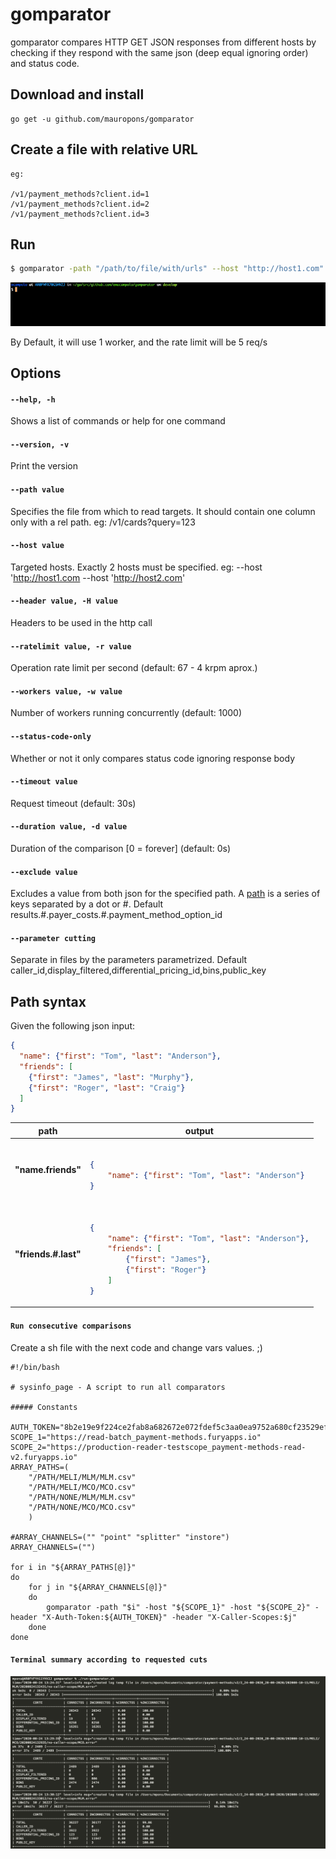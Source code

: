 # gomparator

gomparator compares HTTP GET JSON responses from different hosts by checking if they respond with the same json (deep equal ignoring order) and status code.

## Download and install

    go get -u github.com/mauropons/gomparator

## Create a file with relative URL

    eg:

    /v1/payment_methods?client.id=1
    /v1/payment_methods?client.id=2
    /v1/payment_methods?client.id=3

## Run

```sh
$ gomparator -path "/path/to/file/with/urls" --host "http://host1.com" --host "http://host2.com" -H "X-Auth-Token: abc"
```
![](example.gif)

By Default, it will use 1 worker, and the rate limit will be 5 req/s

## Options

#### `--help, -h`
Shows a list of commands or help for one command

#### `--version, -v`
Print the version

#### `--path value`
Specifies the file from which to read targets. It should contain one column only with a rel path. eg: /v1/cards?query=123

#### `--host value`
Targeted hosts. Exactly 2 hosts must be specified. eg: --host 'http://host1.com --host 'http://host2.com'

#### `--header value, -H value`
Headers to be used in the http call

#### `--ratelimit value, -r value`
Operation rate limit per second (default: 67 - 4 krpm aprox.)

#### `--workers value, -w value`
Number of workers running concurrently (default: 1000)

#### `--status-code-only`
Whether or not it only compares status code ignoring response body

#### `--timeout value`
Request timeout (default: 30s)

#### `--duration value, -d value`
Duration of the comparison [0 = forever] (default: 0s)

#### `--exclude value`
Excludes a value from both json for the specified path. A [path](#path-syntax) is a series of keys separated by a dot or #. Default results.#.payer_costs.#.payment_method_option_id

#### `--parameter cutting`
Separate in files by the parameters parametrized. Default caller_id,display_filtered,differential_pricing_id,bins,public_key

## Path syntax

Given the following json input:

```json
{
  "name": {"first": "Tom", "last": "Anderson"},
  "friends": [
	{"first": "James", "last": "Murphy"},
	{"first": "Roger", "last": "Craig"}
  ]
}
```

<table>
<thead><tr><th>path</th><th>output</th></tr></thead>
<tbody>
<tr><td><b>"name.friends"</b></td><td>

```json

{
    "name": {"first": "Tom", "last": "Anderson"}
}

```
</td></tr>
<tr><td><b>"friends.#.last"</b></td><td>

```json

{
    "name": {"first": "Tom", "last": "Anderson"},
    "friends": [
        {"first": "James"},
        {"first": "Roger"}
    ]
}

```

</td></tr>

</tbody></table>

#### `Run consecutive comparisons`
Create a sh file with the next code and change vars values. ;) 

```console
#!/bin/bash

# sysinfo_page - A script to run all comparators

##### Constants

AUTH_TOKEN="8b2e19e9f224ce2fab8a682672e072fdef5c3aa0ea9752a680cf23529ef2b293"
SCOPE_1="https://read-batch_payment-methods.furyapps.io"
SCOPE_2="https://production-reader-testscope_payment-methods-read-v2.furyapps.io"
ARRAY_PATHS=(
	"/PATH/MELI/MLM/MLM.csv"
	"/PATH/MELI/MCO/MCO.csv"
	"/PATH/NONE/MLM/MLM.csv"
	"/PATH/NONE/MCO/MCO.csv"
	) 

#ARRAY_CHANNELS=("" "point" "splitter" "instore")
ARRAY_CHANNELS=("")

for i in "${ARRAY_PATHS[@]}"
do
	for j in "${ARRAY_CHANNELS[@]}"
	do
		gomparator -path "$i" -host "${SCOPE_1}" -host "${SCOPE_2}" -header "X-Auth-Token:${AUTH_TOKEN}" -header "X-Caller-Scopes:$j"
	done
done

```

#### `Terminal summary according to requested cuts`

![](termina-summary.png)